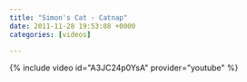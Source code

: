 ```yaml
---
title: "Simon's Cat - Catnap"
date: 2011-11-28 19:53:08 +0000
categories: [videos]

---
```

{% include video id="A3JC24p0YsA" provider="youtube" %}